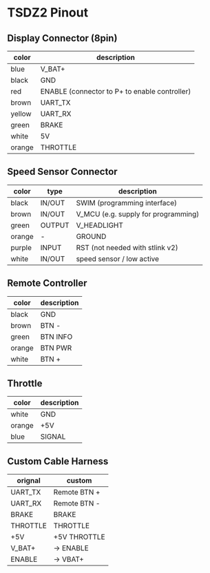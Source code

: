 # TSDZ2 Pinout

## Display Connector (8pin)

color  | description                                     |
------ | ----------------------------------------------- | 
blue   | V_BAT+                                          |
black  | GND                                             |
red    | ENABLE (connector to P+ to enable controller)   |
brown  | UART_TX                                         |
yellow | UART_RX                                         |
green  | BRAKE                                           |
white  | 5V                                              |
orange | THROTTLE                                        |


## Speed Sensor Connector
color  | type   | description
------ | ------ | -----------
black  | IN/OUT | SWIM (programming interface)
brown  | IN/OUT | V_MCU (e.g. supply for programming)
green  | OUTPUT | V_HEADLIGHT
orange | -      | GROUND
purple | INPUT  | RST (not needed with stlink v2)
white  | IN/OUT | speed sensor / low active

## Remote Controller

color  | description |
------ | ----------- | 
black  | GND         |
brown  | BTN -       |
green  | BTN INFO    |
orange | BTN PWR     |
white  | BTN +       |

## Throttle

color  | description |
------ | ----------- | 
white  | GND         |
orange | +5V         |
blue   | SIGNAL      |




## Custom Cable Harness

orignal  | custom |
-------- | -------------------------- | 
UART_TX  | Remote BTN +               |
UART_RX  | Remote BTN -               |
BRAKE    | BRAKE|BTN INFO|BTN PWR     |
THROTTLE | THROTTLE                   |
+5V      | +5V THROTTLE               |
V_BAT+	 | -> ENABLE                  |
ENABLE   | -> VBAT+                   |
